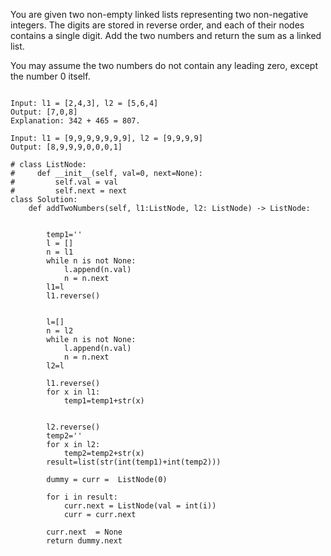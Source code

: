 You are given two non-empty linked lists representing two non-negative integers. The digits are stored in reverse order, and each of their nodes contains a single digit. Add the two numbers and return the sum as a linked list.

You may assume the two numbers do not contain any leading zero, except the number 0 itself.

```

Input: l1 = [2,4,3], l2 = [5,6,4]
Output: [7,0,8]
Explanation: 342 + 465 = 807.

```

```
Input: l1 = [9,9,9,9,9,9,9], l2 = [9,9,9,9]
Output: [8,9,9,9,0,0,0,1]
```

```
# class ListNode:
#     def __init__(self, val=0, next=None):
#         self.val = val
#         self.next = next
class Solution:
    def addTwoNumbers(self, l1:ListNode, l2: ListNode) -> ListNode:
        
        
        temp1=''
        l = []
        n = l1
        while n is not None:
            l.append(n.val)
            n = n.next
        l1=l
        l1.reverse()
        
        
        l=[]
        n = l2
        while n is not None:
            l.append(n.val)
            n = n.next
        l2=l
        
        l1.reverse()
        for x in l1:
            temp1=temp1+str(x)
            
            
        l2.reverse()
        temp2=''
        for x in l2:
            temp2=temp2+str(x)
        result=list(str(int(temp1)+int(temp2)))
        
        dummy = curr =  ListNode(0)

        for i in result:
            curr.next = ListNode(val = int(i))
            curr = curr.next

        curr.next  = None
        return dummy.next
```
